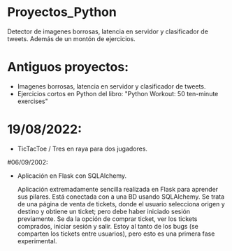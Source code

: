 # Proyectos_Python
Detector de imagenes borrosas, latencia en servidor y clasificador de tweets. Además de un montón de ejercicios.

# Antiguos proyectos: 
- Imagenes borrosas, latencia en servidor y clasificador de tweets.
- Ejercicios cortos en Python del libro: "Python Workout: 50 ten-minute exercises"

# 19/08/2022:
- TicTacToe / Tres en raya para dos jugadores.

#06/09/2002:
- Aplicación en Flask con SQLAlchemy.

  Aplicación extremadamente sencilla realizada en Flask para aprender sus pilares. Está conectada con a una BD usando SQLAlchemy.
  Se trata de una página de venta de tickets, donde el usuario selecciona origen y destino y obtiene un ticket; pero debe haber iniciado sesión previamente.
  Se da la opción de comprar ticket, ver los tickets comprados, iniciar sesión y salir.
  Estoy al tanto de los bugs (se comparten los tickets entre usuarios), pero esto es una primera fase experimental.
